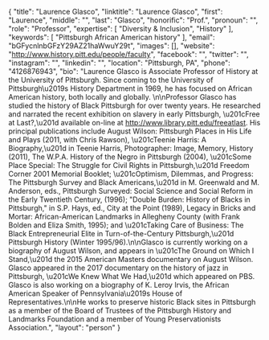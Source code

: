 {
  "title": "Laurence Glasco",
  "linktitle": "Laurence Glasco",
  "first": "Laurence",
  "middle": "",
  "last": "Glasco",
  "honorific": "Prof.",
  "pronoun": "",
  "role": "Professor",
  "expertise": [
    "Diversity & Inclusion",
    "History"
  ],
  "keywords": [
    "Pittsburgh African American history"
  ],
  "email": "bGFycnlnbGFzY29AZ21haWwuY29t",
  "images": [],
  "website": "http://www.history.pitt.edu/people/faculty",
  "facebook": "",
  "twitter": "",
  "instagram": "",
  "linkedin": "",
  "location": "Pittsburgh, PA",
  "phone": "4126876943",
  "bio": "Laurence Glasco is Associate Professor of History at the University of Pittsburgh. Since coming to the University of Pittsburgh\u2019s History Department in 1969, he has focused on African American history, both locally and globally. \n\nProfessor Glasco has studied the history of Black Pittsburgh for over twenty years. He researched and narrated the recent exhibition on slavery in early Pittsburgh, \u201cFree at Last?,\u201d available on-line at http://www.library.pitt.edu/freeatlast. His principal publications include August Wilson: Pittsburgh Places in His Life and Plays (2011, with Chris Rawson), \u201cTeenie Harris: A Biography,\u201d in Teenie Harris, Photographer: Image, Memory, History (2011), The W.P.A. History of the Negro in Pittsburgh (2004), \u201cSome Place Special: The Struggle for Civil Rights in Pittsburgh,\u201d Freedom Corner 2001 Memorial Booklet; \u201cOptimism, Dilemmas, and Progress: The Pittsburgh Survey and Black Americans,\u201d in M. Greenwald and M. Anderson, eds., Pittsburgh Surveyed: Social Science and Social Reform in the Early Twentieth Century, (1996); \"Double Burden: History of Blacks in Pittsburgh,\" in S.P. Hays, ed., City at the Point (1989), Legacy in Bricks and Mortar: African-American Landmarks in Allegheny County (with Frank Bolden and Eliza Smith, 1995); and \u201cTaking Care of Business: The Black Entrepreneurial Elite in Turn-of-the-Century Pittsburgh,\u201d Pittsburgh History (Winter 1995/96).\n\nGlasco is currently working on a biography of August Wilson, and appears in \u201cThe Ground on Which I Stand,\u201d the 2015 American Masters documentary on August Wilson. Glasco appeared in the 2017 documentary on the history of jazz in Pittsburgh, \u201cWe Knew What We Had,\u201d which appeared on PBS. Glasco is also working on a biography of K. Leroy Irvis, the African American Speaker of Pennsylvania\u2019s House of Representatives.\n\nHe works to preserve historic Black sites in Pittsburgh as a member of the Board of Trustees of the Pittsburgh History and Landmarks Foundation and a member of Young Preservationists Association.",
  "layout": "person"
}
